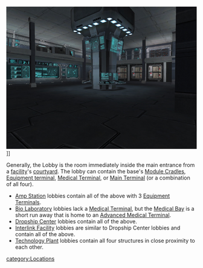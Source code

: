![](images/InterlinkMainLobby.jpg "fig:InterlinkMainLobby.jpg")\]\]

Generally, the Lobby is the room immediately inside the main entrance
from a [facility](facility.md)'s
[courtyard](courtyard.md). The lobby can contain the base's
[Module Cradles](Module_Cradle.md), [Equipment
terminal](Equipment_terminal.md), [Medical
Terminal](Medical_Terminal.md), or [Main
Terminal](Main_Terminal.md) (or a combination of all four).

- [Amp Station](Amp_Station.md) lobbies contain all of the
  above with 3 [Equipment Terminals](Equipment_Terminal.md).
- [Bio Laboratory](Bio_Laboratory.md) lobbies lack a [Medical
  Terminal](Medical_Terminal.md), but the [Medical
  Bay](Medical_Bay.md) is a short run away that is home to an
  [Advanced Medical Terminal](Advanced_Medical_Terminal.md).
- [Dropship Center](Dropship_Center.md) lobbies contain all of
  the above.
- [Interlink Facility](Interlink_Facility.md) lobbies are
  similar to Dropship Center lobbies and contain all of the above.
- [Technology Plant](Technology_Plant.md) lobbies contain all
  four structures in close proximity to each other.

[category:Locations](category:Locations.md)
